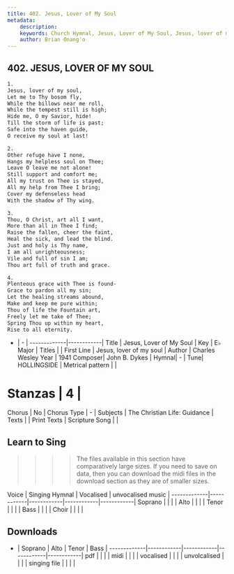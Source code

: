 ```yaml
---
title: 402. Jesus, Lover of My Soul
metadata:
    description: 
    keywords: Church Hymnal, Jesus, Lover of My Soul, Jesus, lover of my soul, 
    author: Brian Onang'o
---
```



## 402. JESUS, LOVER OF MY SOUL

```txt
1.
Jesus, lover of my soul,
Let me to Thy bosom fly,
While the billows near me roll,
While the tempest still is high;
Hide me, O my Savior, hide!
Till the storm of life is past;
Safe into the haven guide,
O receive my soul at last!

2.
Other refuge have I none,
Hangs my helpless soul on Thee;
Leave O leave me not alone!
Still support and comfort me;
All my trust on Thee is stayed,
All my help from Thee I bring;
Cover my defenseless head
With the shadow of Thy wing.

3.
Thou, O Christ, art all I want,
More than all in Thee I find;
Raise the fallen, cheer the faint,
Heal the sick, and lead the blind.
Just and holy is Thy name,
I am all unrighteousness;
Vile and full of sin I am;
Thou art full of truth and grace.

4.
Plenteous grace with Thee is found-
Grace to pardon all my sin;
Let the healing streams abound,
Make and keep me pure within;
Thou of life the Fountain art,
Freely let me take of Thee;
Spring Thou up within my heart,
Rise to all eternity.
```

- |   -  |
-------------|------------|
Title | Jesus, Lover of My Soul |
Key | E♭ Major |
Titles |  |
First Line | Jesus, lover of my soul |
Author | Charles Wesley
Year | 1941
Composer| John B. Dykes |
Hymnal|  - |
Tune| HOLLINGSIDE |
Metrical pattern | |
# Stanzas | 4 |
Chorus | No |
Chorus Type | - |
Subjects | The Christian Life: Guidance |
Texts |  |
Print Texts | 
Scripture Song |  |
  
## Learn to Sing

>>>> The files available in this section have comparatively large sizes. If you need to save on data, then you can download the midi files in the download section as they are of smaller sizes.

Voice |  Singing Hymnal | Vocalised | unvocalised music |
-------------|------------|------------|------------|------------|
Soprano | | | |
Alto | | | |
Tenor | | | |
Bass | | | |
Choir | | | |

## Downloads

- |  Soprano | Alto | Tenor | Bass |
-------------|------------|------------|------------|------------|
pdf | | | |
midi | | | |
vocalised | | | |
unvolcalised | | | |
singing file | | | |
  